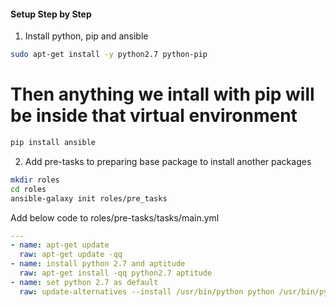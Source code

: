 #### Setup Step by Step
  1. Install python, pip and ansible
  ```bash
  sudo apt-get install -y python2.7 python-pip
  ```

  # Then anything we intall with pip will be inside that virtual environment
  ```bash
  pip install ansible
  ```

  2. Add pre-tasks to preparing base package to install another packages
  ```bash
  mkdir roles
  cd roles
  ansible-galaxy init roles/pre_tasks
  ```

  Add below code to roles/pre-tasks/tasks/main.yml
  ```yaml
  ---
  - name: apt-get update
    raw: apt-get update -qq
  - name: install python 2.7 and aptitude
    raw: apt-get install -qq python2.7 aptitude
  - name: set python 2.7 as default
    raw: update-alternatives --install /usr/bin/python python /usr/bin/python2.7 1
  ```

